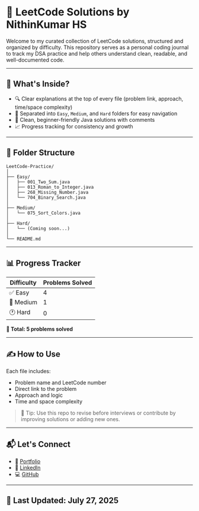 # 🚀 LeetCode Solutions by NithinKumar HS

Welcome to my curated collection of LeetCode solutions, structured and organized by difficulty. This repository serves as a personal coding journal to track my DSA practice and help others understand clean, readable, and well-documented code.

---

## 🧠 What's Inside?

- 🔍 Clear explanations at the top of every file (problem link, approach, time/space complexity)
- 📁 Separated into `Easy`, `Medium`, and `Hard` folders for easy navigation
- 🧾 Clean, beginner-friendly Java solutions with comments
- 📈 Progress tracking for consistency and growth

---

## 📁 Folder Structure

```
LeetCode-Practice/
│
├── Easy/
│   ├── 001_Two_Sum.java
│   ├── 013_Roman_to_Integer.java
│   ├── 268_Missing_Number.java
│   └── 704_Binary_Search.java
│
├── Medium/
│   └── 075_Sort_Colors.java
│
├── Hard/
│   └── (Coming soon...)
│
└── README.md
```


---

## 📊 Progress Tracker

| Difficulty | Problems Solved |
|------------|-----------------|
| ✅ Easy     | 4               |
| 🔄 Medium   | 1               |
| 🕐 Hard     | 0               |

**🎯 Total: 5 problems solved**


---

## ✍️ How to Use

Each file includes:
- Problem name and LeetCode number
- Direct link to the problem
- Approach and logic
- Time and space complexity

> 📌 Tip: Use this repo to revise before interviews or contribute by improving solutions or adding new ones.

---

## 📬 Let's Connect

- 💼 [Portfolio](https://nithinkumarhs.github.io/Nithin-Portfolio/)
- 🔗 [LinkedIn](https://www.linkedin.com/in/nithinkumarhs/)
- 💻 [GitHub](https://github.com/nithinkumarhs)

---

## 📅 Last Updated: July 27, 2025
